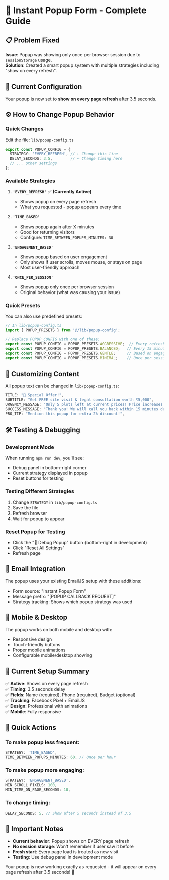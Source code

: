 # 🎯 Instant Popup Form - Complete Guide

## 📋 Problem Fixed
**Issue**: Popup was showing only once per browser session due to `sessionStorage` usage.  
**Solution**: Created a smart popup system with multiple strategies including "show on every refresh".

## 🚀 Current Configuration
Your popup is now set to **show on every page refresh** after 3.5 seconds.

## ⚙️ How to Change Popup Behavior

### Quick Changes
Edit the file: `lib/popup-config.ts`

```typescript
export const POPUP_CONFIG = {
  STRATEGY: 'EVERY_REFRESH', // ← Change this line
  DELAY_SECONDS: 3.5,        // ← Change timing here
  // ... other settings
};
```

### Available Strategies

1. **`'EVERY_REFRESH'`** ✅ **(Currently Active)**
   - Shows popup on every page refresh
   - What you requested - popup appears every time

2. **`'TIME_BASED'`**
   - Shows popup again after X minutes
   - Good for returning visitors
   - Configure: `TIME_BETWEEN_POPUPS_MINUTES: 30`

3. **`'ENGAGEMENT_BASED'`**
   - Shows popup based on user engagement
   - Only shows if user scrolls, moves mouse, or stays on page
   - Most user-friendly approach

4. **`'ONCE_PER_SESSION'`**
   - Shows popup only once per browser session
   - Original behavior (what was causing your issue)

### Quick Presets
You can also use predefined presets:

```typescript
// In lib/popup-config.ts
import { POPUP_PRESETS } from '@/lib/popup-config';

// Replace POPUP_CONFIG with one of these:
export const POPUP_CONFIG = POPUP_PRESETS.AGGRESSIVE;  // Every refresh, 2 seconds
export const POPUP_CONFIG = POPUP_PRESETS.BALANCED;   // Every 15 minutes
export const POPUP_CONFIG = POPUP_PRESETS.GENTLE;     // Based on engagement
export const POPUP_CONFIG = POPUP_PRESETS.MINIMAL;    // Once per session
```

## 🎨 Customizing Content

All popup text can be changed in `lib/popup-config.ts`:

```typescript
TITLE: "🎁 Special Offer!",
SUBTITLE: "Get FREE site visit & legal consultation worth ₹5,000",
URGENCY_MESSAGE: "Only 5 plots left at current prices! Price increases next month.",
SUCCESS_MESSAGE: "Thank you! We will call you back within 15 minutes during business hours.",
PRO_TIP: "Mention this popup for extra 2% discount!",
```

## 🛠️ Testing & Debugging

### Development Mode
When running `npm run dev`, you'll see:
- Debug panel in bottom-right corner
- Current strategy displayed in popup
- Reset buttons for testing

### Testing Different Strategies
1. Change `STRATEGY` in `lib/popup-config.ts`
2. Save the file
3. Refresh browser
4. Wait for popup to appear

### Reset Popup for Testing
- Click the "🐛 Debug Popup" button (bottom-right in development)
- Click "Reset All Settings"
- Refresh page

## 📧 Email Integration

The popup uses your existing EmailJS setup with these additions:
- Form source: "Instant Popup Form"
- Message prefix: "[POPUP CALLBACK REQUEST]"
- Strategy tracking: Shows which popup strategy was used

## 📱 Mobile & Desktop

The popup works on both mobile and desktop with:
- Responsive design
- Touch-friendly buttons
- Proper mobile animations
- Configurable mobile/desktop showing

## 🎯 Current Setup Summary

✅ **Active**: Shows on every page refresh  
✅ **Timing**: 3.5 seconds delay  
✅ **Fields**: Name (required), Phone (required), Budget (optional)  
✅ **Tracking**: Facebook Pixel + EmailJS  
✅ **Design**: Professional with animations  
✅ **Mobile**: Fully responsive  

## 🔄 Quick Actions

### To make popup less frequent:
```typescript
STRATEGY: 'TIME_BASED',
TIME_BETWEEN_POPUPS_MINUTES: 60, // Once per hour
```

### To make popup more engaging:
```typescript
STRATEGY: 'ENGAGEMENT_BASED',
MIN_SCROLL_PIXELS: 100,
MIN_TIME_ON_PAGE_SECONDS: 10,
```

### To change timing:
```typescript
DELAY_SECONDS: 5, // Show after 5 seconds instead of 3.5
```

## 🚨 Important Notes

- **Current behavior**: Popup shows on EVERY page refresh
- **No session storage**: Won't remember if user saw it before
- **Fresh start**: Every page load is treated as new visit
- **Testing**: Use debug panel in development mode

Your popup is now working exactly as requested - it will appear on every page refresh after 3.5 seconds! 🎉